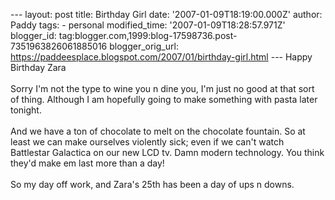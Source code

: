 \-\-- layout: post title: Birthday Girl date:
\'2007-01-09T18:19:00.000Z\' author: Paddy tags: - personal
modified\_time: \'2007-01-09T18:28:57.971Z\' blogger\_id:
tag:blogger.com,1999:blog-17598736.post-7351963826061885016
blogger\_orig\_url:
https://paddeesplace.blogspot.com/2007/01/birthday-girl.html \-\-- Happy
Birthday Zara\
\
Sorry I\'m not the type to wine you n dine you, I\'m just no good at
that sort of thing. Although I am hopefully going to make something with
pasta later tonight.\
\
And we have a ton of chocolate to melt on the chocolate fountain. So at
least we can make ourselves violently sick; even if we can\'t watch
Battlestar Galactica on our new LCD tv. Damn modern technology. You
think they\'d make em last more than a day!\
\
So my day off work, and Zara\'s 25th has been a day of ups n downs.
